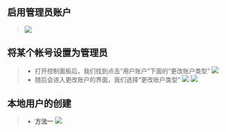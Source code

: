 ## 启用管理员账户  
>![](https://img-blog.csdnimg.cn/img_convert/6269f334101b7c9985dbea2ecc741941.png)  
## 将某个帐号设置为管理员
>- 打开控制面板后，我们找到点击“用户账户”下面的“更改账户类型”
>![](https://img-blog.csdnimg.cn/img_convert/4b5d76fbcd11a9df17c26e81113abc3f.png)
>- 随后会进入更改账户的界面，我们选择“更改账户类型”
>![](https://img-blog.csdnimg.cn/img_convert/414703253079b5c2cceaf2414f311317.png)
>![](https://img-blog.csdnimg.cn/img_convert/1a34731dfc2631d09140e945fbf598ff.png)  
## 本地用户的创建
>- **方法一**
>![](https://img-blog.csdnimg.cn/img_convert/2c2b93b7cc775877edb9b42fc2877aec.png)

